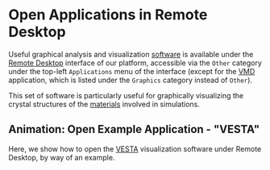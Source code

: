 # Open Applications in Remote Desktop

Useful graphical analysis and visualization [software](../../software/overview.md) is available under the [Remote Desktop](../remote-desktop.md) interface of our platform, accessible via the `Other` category under the top-left `Applications` menu of the interface (except for the [VMD](../../software/analysis/vmd.md) application, which is listed under the `Graphics` category instead of `Other`).

This set of software is particularly useful for graphically visualizing the crystal structures of the [materials](../../materials/overview.md) involved in simulations.

## Animation: Open Example Application - "VESTA"

Here, we show how to open the [VESTA](../../software/analysis/vesta.md) visualization software under Remote Desktop, by way of an example.

<img data-gifffer="/images/vesta-rd.gif" />
